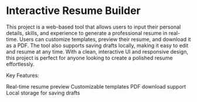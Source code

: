 # Interactive Resume Builder
 
This project is a web-based tool that allows users to input their personal details, skills, and experience to generate a professional resume in real-time. Users can customize templates, preview their resume, and download it as a PDF. The tool also supports saving drafts locally, making it easy to edit and resume at any time. With a clean, interactive UI and responsive design, this project is perfect for anyone looking to create a polished resume effortlessly.

Key Features:

Real-time resume preview
Customizable templates
PDF download support
Local storage for saving drafts
